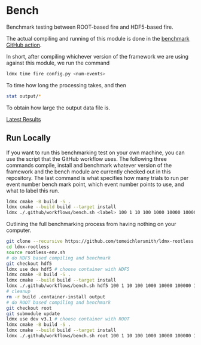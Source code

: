 # Bench

Benchmark testing between ROOT-based fire and HDF5-based fire.

The actual compiling and running of this module is done in the
[benchmark GitHub action](../.github/workflows/bench.yml).

In short, after compiling whichever version of the framework we are
using against this module, we run the command

```bash
ldmx time fire config.py <num-events>
```

To time how long the processing takes, and then

```bash
stat output/*
```

To obtain how large the output data file is.

[Latest Results](results)

## Run Locally

If you want to run this benchmarking test on your own machine, you can use the script that the GitHub workflow uses.
The following three commands compile, install and benchmark whatever version of the framework and the bench module
are currently checked out in this repository.
The last command is what specifies how many trials to run per event number bench mark point,
which event number points to use, and what to label this run.

```bash
ldmx cmake -B build -S .
ldmx cmake --build build --target install
ldmx ./.github/workflows/bench.sh <label> 100 1 10 100 1000 10000 100000 1000000
```

Outlining the full benchmarking process from having nothing on your computer.
```bash
git clone --recursive https://github.com/tomeichlersmith/ldmx-rootless.git
cd ldmx-rootless
source rootless-env.sh
# do HDF5 based compiling and benchmark
git checkout hdf5
ldmx use dev hdf5 # choose container with HDF5
ldmx cmake -B build -S .
ldmx cmake --build build --target install
ldmx ./.github/workflows/bench.sh hdf5 100 1 10 100 1000 10000 100000 1000000
# cleanup
rm -r build .container-install output
# do ROOT based compiling and benchmark
git checkout root
git submodule update
ldmx use dev v3.1 # choose container with ROOT
ldmx cmake -B build -S .
ldmx cmake --build build --target install
ldmx ./.github/workflows/bench.sh root 100 1 10 100 1000 10000 100000 1000000
```
